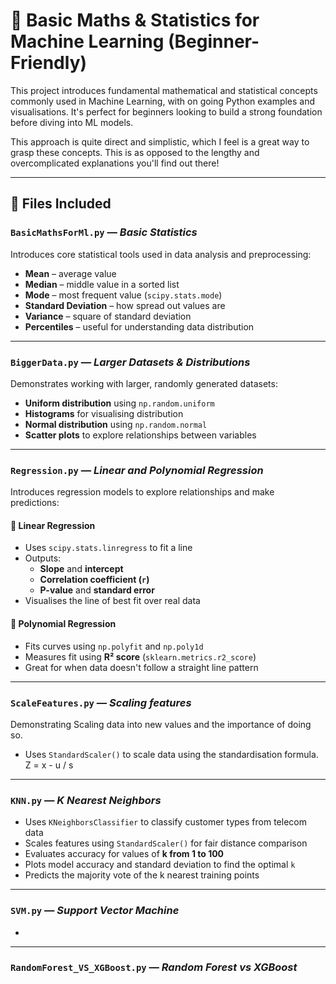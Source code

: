 # 📘 Basic Maths & Statistics for Machine Learning (Beginner-Friendly)

This project introduces fundamental mathematical and statistical concepts commonly used in Machine Learning, with on going Python examples and visualisations. It's perfect for beginners looking to build a strong foundation before diving into ML models.

This approach is quite direct and simplistic, which I feel is a great way to grasp these concepts. This is as opposed to the lengthy and overcomplicated explanations you'll find out there!

---

## 📂 Files Included

### `BasicMathsForMl.py` — *Basic Statistics*
Introduces core statistical tools used in data analysis and preprocessing:
- **Mean** – average value
- **Median** – middle value in a sorted list
- **Mode** – most frequent value (`scipy.stats.mode`)
- **Standard Deviation** – how spread out values are
- **Variance** – square of standard deviation
- **Percentiles** – useful for understanding data distribution

---

### `BiggerData.py` — *Larger Datasets & Distributions*
Demonstrates working with larger, randomly generated datasets:
- **Uniform distribution** using `np.random.uniform`
- **Histograms** for visualising distribution
- **Normal distribution** using `np.random.normal`
- **Scatter plots** to explore relationships between variables

---

### `Regression.py` — *Linear and Polynomial Regression*
Introduces regression models to explore relationships and make predictions:

#### 🔹 Linear Regression
- Uses `scipy.stats.linregress` to fit a line
- Outputs:
  - **Slope** and **intercept**
  - **Correlation coefficient (`r`)**
  - **P-value** and **standard error**
- Visualises the line of best fit over real data

#### 🔹 Polynomial Regression
- Fits curves using `np.polyfit` and `np.poly1d`
- Measures fit using **R² score** (`sklearn.metrics.r2_score`)
- Great for when data doesn't follow a straight line pattern

---

### `ScaleFeatures.py` — *Scaling features*
Demonstrating Scaling data into new values and the importance of doing so.

- Uses `StandardScaler()` to scale data using the standardisation formula. Z = x - u / s

---

### `KNN.py` — *K Nearest Neighbors*
- Uses `KNeighborsClassifier` to classify customer types from telecom data  
- Scales features using `StandardScaler()` for fair distance comparison  
- Evaluates accuracy for values of **k from 1 to 100**  
- Plots model accuracy and standard deviation to find the optimal `k`
- Predicts the majority vote of the k nearest training points

---

### `SVM.py` — *Support Vector Machine*
-

---

### `RandomForest_VS_XGBoost.py` — *Random Forest vs XGBoost*

